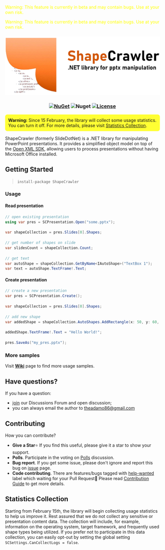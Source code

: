 <span style="color: yellow;">Warning: This feature is currently in beta and may contain bugs. Use at your own risk.</span>

<p style="color: yellow;">Warning: This feature is currently in beta and may contain bugs. Use at your own risk.</p>

<h3 align="center">

![ShapeCrawler](./resources/readme.png)

</h3>

<h3 align="center">

[![NuGet](https://img.shields.io/nuget/v/ShapeCrawler?color=orange)](https://www.nuget.org/packages/ShapeCrawler) ![Nuget](https://img.shields.io/nuget/dt/ShapeCrawler?color=orange) [![License](https://img.shields.io/badge/license-MIT-orange.svg)](LICENSE) 

</h3>

<div style="background-color: #FFFF33; padding: 10px; margin-bottom: 15px; border-radius: 7px">
  <strong>Warning:</strong> Since 15 February, the library will collect some usage statistics. You can turn it off. For more details, please visit <a href="https://github.com/ShapeCrawler/ShapeCrawler#statistics-collection">Statistics Collection</a>.
</div>

ShapeCrawler (formerly SlideDotNet) is a .NET library for manipulating PowerPoint presentations. It provides a simplified object model on top of the [Open XML SDK](https://github.com/OfficeDev/Open-XML-SDK), allowing users to process presentations without having Microsoft Office installed.

## Getting Started

> `install-package ShapeCrawler`

### Usage

#### Read presentation

```c#
// open existing presentation
using var pres = SCPresentation.Open("some.pptx");

var shapeCollection = pres.Slides[0].Shapes;

// get number of shapes on slide
var slidesCount = shapeCollection.Count;

// get text
var autoShape = shapeCollection.GetByName<IAutoShape>("TextBox 1");
var text = autoShape.TextFrame!.Text;
```

#### Create presentation

```c#
// create a new presentation
var pres = SCPresentation.Create();

var shapeCollection = pres.Slides[0].Shapes;

// add new shape
var addedShape = shapeCollection.AutoShapes.AddRectangle(x: 50, y: 60, w: 100, h: 70);

addedShape.TextFrame!.Text = "Hello World!";

pres.SaveAs("my_pres.pptx");
```

### More samples

Visit [**Wiki**](https://github.com/ShapeCrawler/ShapeCrawler/wiki/Examples) page to find more usage samples.

## Have questions?

If you have a question:
- [join](https://github.com/ShapeCrawler/ShapeCrawler/discussions/categories/q-a) our Discussions Forum  and open discussion;
- you can always email the author to theadamo86@gmail.com

## Contributing
How you can contribute?
- **Give a Star**⭐ If you find this useful, please give it a star to show your support.
- **Polls**. Participate in the voting on [Polls](https://github.com/ShapeCrawler/ShapeCrawler/discussions/categories/polls) discussion.
- **Bug report**. If you get some issue, please don't ignore and report this bug on [issue](https://github.com/ShapeCrawler/ShapeCrawler/issues) page.
- **Code contributing**. There are features/bugs tagged with [help-wanted](https://github.com/ShapeCrawler/ShapeCrawler/issues?q=is%3Aissue+is%3Aopen+label%3A%22help+wanted%22) label which waiting for your Pull Request🙂 Please read [Contribution Guide](https://github.com/ShapeCrawler/ShapeCrawler/blob/master/CONTRIBUTING.md) to get more details.

## Statistics Collection

Starting from February 15th, the library will begin collecting usage statistics to help us improve it. Rest assured that we do not collect any sensitive or presentation content data. The collection will include, for example, information on the operating system, target framework, and frequently used shape types being utilized. If you prefer not to participate in this data collection, you can easily opt-out by setting the global setting `SCSettings.CanCollectLogs = false`.
